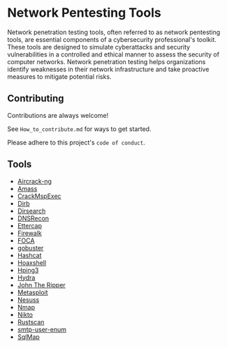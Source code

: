 

# Network Pentesting Tools
Network penetration testing tools, often referred to as network pentesting tools, are essential components of a cybersecurity professional's toolkit. These tools are designed to simulate cyberattacks and security vulnerabilities in a controlled and ethical manner to assess the security of computer networks. Network penetration testing helps organizations identify weaknesses in their network infrastructure and take proactive measures to mitigate potential risks.





## Contributing

Contributions are always welcome!

See `How_to_contribute.md` for ways to get started.

Please adhere to this project's `code of conduct`.


## Tools

 - [Aircrack-ng](https://github.com/gurusakharwade/HPTI-SEP-2023/tree/main/Tools/Aircrack-ng)
 - [Amass](https://github.com/gurusakharwade/HPTI-SEP-2023/tree/main/Tools/Amass)
 - [CrackMspExec](https://github.com/gurusakharwade/HPTI-SEP-2023/tree/main/Tools/CrackMspExec)
 - [Dirb](https://github.com/gurusakharwade/HPTI-SEP-2023/tree/main/Tools/Dirb)
 - [Dirsearch](https://github.com/gurusakharwade/HPTI-SEP-2023/tree/main/Tools/Dirsearch)
 - [DNSRecon](https://github.com/gurusakharwade/HPTI-SEP-2023/tree/main/Tools/DNSRecon)
 - [Ettercap](https://github.com/gurusakharwade/HPTI-SEP-2023/tree/main/Tools/Ettercap)
 - [Firewalk](https://github.com/gurusakharwade/HPTI-SEP-2023/tree/main/Tools/Firewalk)
 - [FOCA](https://github.com/gurusakharwade/HPTI-SEP-2023/tree/main/Tools/FOCA)
 - [gobuster](https://github.com/gurusakharwade/HPTI-SEP-2023/tree/main/Tools/gobuster)
 - [Hashcat](https://github.com/gurusakharwade/HPTI-SEP-2023/tree/main/Tools/Hashcat)
 - [Hoaxshell](https://github.com/gurusakharwade/HPTI-SEP-2023/tree/main/Tools/Hoaxshell)
 - [Hping3](https://github.com/gurusakharwade/HPTI-SEP-2023/tree/main/Tools/Hping3)
 - [Hydra](https://github.com/gurusakharwade/HPTI-SEP-2023/tree/main/Tools/Hydra)
 - [John The Ripper](https://github.com/gurusakharwade/HPTI-SEP-2023/tree/main/Tools/John%20The%20Ripper)
 - [Metasploit](https://github.com/gurusakharwade/HPTI-SEP-2023/tree/main/Tools/Metasploit)
 - [Nesuss](https://github.com/gurusakharwade/HPTI-SEP-2023/tree/main/Tools/Nessus)
 - [Nmap](https://github.com/gurusakharwade/HPTI-SEP-2023/tree/main/Tools/Nmap)
 - [Nikto](https://github.com/gurusakharwade/HPTI-SEP-2023/tree/main/Tools/nikto)
 - [Rustscan](https://github.com/gurusakharwade/HPTI-SEP-2023/tree/main/Tools/Rustscan)
 - [smtp-user-enum](https://github.com/gurusakharwade/HPTI-SEP-2023/tree/main/Tools/smtp-user-enum)
 - [SqlMap](https://github.com/gurusakharwade/HPTI-SEP-2023/tree/main/Tools/SqlMap)


